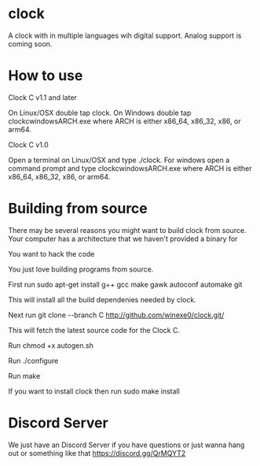# clock
A clock with in multiple languages wih digital support. Analog support is coming soon.
# How to use
Clock C v1.1 and later

On Linux/OSX double tap clock. On Windows double tap clockcwindowsARCH.exe where ARCH is either x86_64, x86_32, x86, or arm64.

Clock C v1.0

Open a terminal on Linux/OSX and type ./clock. For windows open a command prompt and type clockcwindowsARCH.exe where ARCH is either x86_64, x86_32, x86, or arm64.
# Building from source
There may be several reasons you might want to build clock from source.
Your computer has a architecture that we haven't provided a binary for

You want to hack the code

You just love building programs from source.

First run sudo apt-get install g++ gcc make gawk autoconf automake git

This will install all the build dependenies needed by clock.

Next run git clone --branch C http://github.com/winexe0/clock.git/

This will fetch the latest source code for the Clock C.

Run chmod +x autogen.sh

Run ./configure

Run make

If you want to install clock then run sudo make install
# Discord Server
We just have an Discord Server if you have questions or just wanna hang out or something like that https://discord.gg/QrMQYT2


